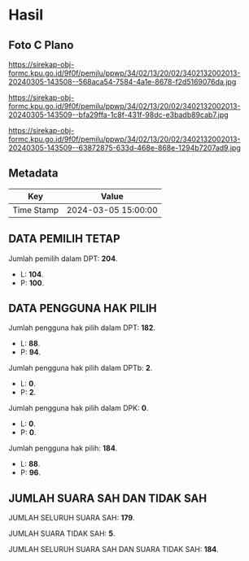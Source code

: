 # Hasil

## Foto C Plano

https://sirekap-obj-formc.kpu.go.id/9f0f/pemilu/ppwp/34/02/13/20/02/3402132002013-20240305-143508--568aca54-7584-4a1e-8678-f2d5169076da.jpg

https://sirekap-obj-formc.kpu.go.id/9f0f/pemilu/ppwp/34/02/13/20/02/3402132002013-20240305-143509--bfa29ffa-1c8f-431f-98dc-e3badb89cab7.jpg

https://sirekap-obj-formc.kpu.go.id/9f0f/pemilu/ppwp/34/02/13/20/02/3402132002013-20240305-143509--63872875-633d-468e-868e-1294b7207ad9.jpg


## Metadata

| Key        | Value               |
| ---------- | ------------------- |
| Time Stamp | 2024-03-05 15:00:00 |


## DATA PEMILIH TETAP

Jumlah pemilih dalam DPT: **204**.
 * L: **104**.
 * P: **100**.

## DATA PENGGUNA HAK PILIH

Jumlah pengguna hak pilih dalam DPT: **182**.
 * L: **88**.
 * P: **94**.

Jumlah pengguna hak pilih dalam DPTb: **2**.
 * L: **0**.
 * P: **2**.

Jumlah pengguna hak pilih dalam DPK: **0**.
 * L: **0**.
 * P: **0**.

Jumlah pengguna hak pilih: **184**.
 * L: **88**.
 * P: **96**.

## JUMLAH SUARA SAH DAN TIDAK SAH

JUMLAH SELURUH SUARA SAH: **179**.

JUMLAH SUARA TIDAK SAH: **5**.

JUMLAH SELURUH SUARA SAH DAN SUARA TIDAK SAH: **184**.


